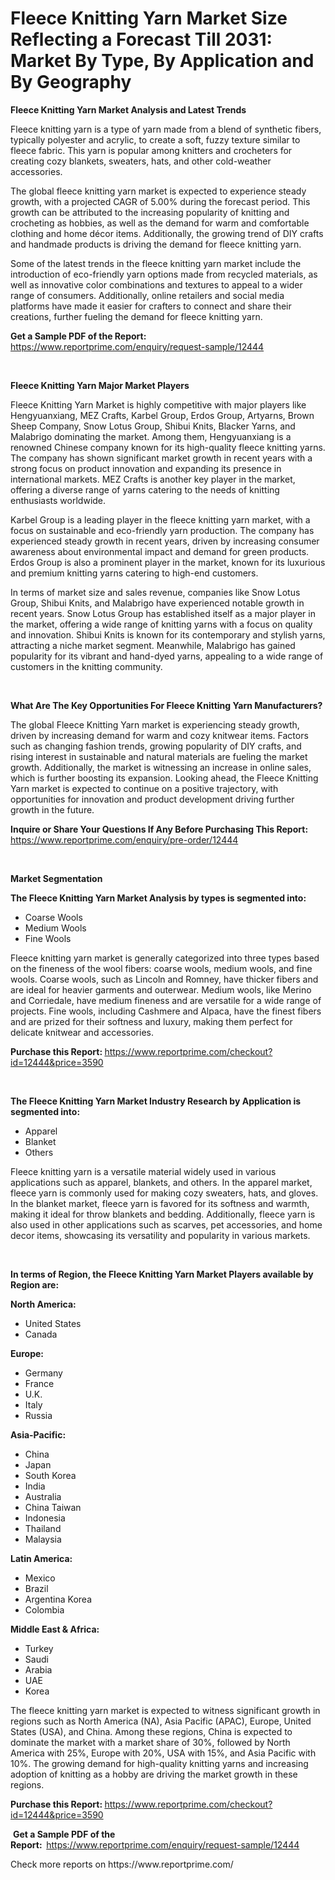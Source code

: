 <p><h1>Fleece Knitting Yarn Market Size Reflecting a Forecast Till 2031: Market By Type, By Application and By Geography</h1></p><p><strong>Fleece Knitting Yarn Market Analysis and Latest Trends</strong></p>
<p><p>Fleece knitting yarn is a type of yarn made from a blend of synthetic fibers, typically polyester and acrylic, to create a soft, fuzzy texture similar to fleece fabric. This yarn is popular among knitters and crocheters for creating cozy blankets, sweaters, hats, and other cold-weather accessories.</p><p>The global fleece knitting yarn market is expected to experience steady growth, with a projected CAGR of 5.00% during the forecast period. This growth can be attributed to the increasing popularity of knitting and crocheting as hobbies, as well as the demand for warm and comfortable clothing and home décor items. Additionally, the growing trend of DIY crafts and handmade products is driving the demand for fleece knitting yarn.</p><p>Some of the latest trends in the fleece knitting yarn market include the introduction of eco-friendly yarn options made from recycled materials, as well as innovative color combinations and textures to appeal to a wider range of consumers. Additionally, online retailers and social media platforms have made it easier for crafters to connect and share their creations, further fueling the demand for fleece knitting yarn.</p></p>
<p><strong>Get a Sample PDF of the Report:&nbsp;</strong> <a href="https://www.reportprime.com/enquiry/request-sample/12444">https://www.reportprime.com/enquiry/request-sample/12444</a></p>
<p>&nbsp;</p>
<p><strong>Fleece Knitting Yarn Major Market Players</strong></p>
<p><p>Fleece Knitting Yarn Market is highly competitive with major players like Hengyuanxiang, MEZ Crafts, Karbel Group, Erdos Group, Artyarns, Brown Sheep Company, Snow Lotus Group, Shibui Knits, Blacker Yarns, and Malabrigo dominating the market. Among them, Hengyuanxiang is a renowned Chinese company known for its high-quality fleece knitting yarns. The company has shown significant market growth in recent years with a strong focus on product innovation and expanding its presence in international markets. MEZ Crafts is another key player in the market, offering a diverse range of yarns catering to the needs of knitting enthusiasts worldwide.</p><p> </p><p>Karbel Group is a leading player in the fleece knitting yarn market, with a focus on sustainable and eco-friendly yarn production. The company has experienced steady growth in recent years, driven by increasing consumer awareness about environmental impact and demand for green products. Erdos Group is also a prominent player in the market, known for its luxurious and premium knitting yarns catering to high-end customers.</p><p> </p><p>In terms of market size and sales revenue, companies like Snow Lotus Group, Shibui Knits, and Malabrigo have experienced notable growth in recent years. Snow Lotus Group has established itself as a major player in the market, offering a wide range of knitting yarns with a focus on quality and innovation. Shibui Knits is known for its contemporary and stylish yarns, attracting a niche market segment. Meanwhile, Malabrigo has gained popularity for its vibrant and hand-dyed yarns, appealing to a wide range of customers in the knitting community.</p></p>
<p>&nbsp;</p>
<p><strong>What Are The Key Opportunities For Fleece Knitting Yarn Manufacturers?</strong></p>
<p><p>The global Fleece Knitting Yarn market is experiencing steady growth, driven by increasing demand for warm and cozy knitwear items. Factors such as changing fashion trends, growing popularity of DIY crafts, and rising interest in sustainable and natural materials are fueling the market growth. Additionally, the market is witnessing an increase in online sales, which is further boosting its expansion. Looking ahead, the Fleece Knitting Yarn market is expected to continue on a positive trajectory, with opportunities for innovation and product development driving further growth in the future.</p></p>
<p><strong>Inquire or Share Your Questions If Any Before Purchasing This Report:</strong> <a href="https://www.reportprime.com/enquiry/pre-order/12444">https://www.reportprime.com/enquiry/pre-order/12444</a></p>
<p>&nbsp;</p>
<p><strong>Market Segmentation</strong></p>
<p><strong>The Fleece Knitting Yarn Market Analysis by types is segmented into:</strong></p>
<p><ul><li>Coarse Wools</li><li>Medium Wools</li><li>Fine Wools</li></ul></p>
<p><p>Fleece knitting yarn market is generally categorized into three types based on the fineness of the wool fibers: coarse wools, medium wools, and fine wools. Coarse wools, such as Lincoln and Romney, have thicker fibers and are ideal for heavier garments and outerwear. Medium wools, like Merino and Corriedale, have medium fineness and are versatile for a wide range of projects. Fine wools, including Cashmere and Alpaca, have the finest fibers and are prized for their softness and luxury, making them perfect for delicate knitwear and accessories.</p></p>
<p><strong>Purchase this Report:&nbsp;</strong><a href="https://www.reportprime.com/checkout?id=12444&price=3590">https://www.reportprime.com/checkout?id=12444&price=3590</a></p>
<p>&nbsp;</p>
<p><strong>The Fleece Knitting Yarn Market Industry Research by Application is segmented into:</strong></p>
<p><ul><li>Apparel</li><li>Blanket</li><li>Others</li></ul></p>
<p><p>Fleece knitting yarn is a versatile material widely used in various applications such as apparel, blankets, and others. In the apparel market, fleece yarn is commonly used for making cozy sweaters, hats, and gloves. In the blanket market, fleece yarn is favored for its softness and warmth, making it ideal for throw blankets and bedding. Additionally, fleece yarn is also used in other applications such as scarves, pet accessories, and home decor items, showcasing its versatility and popularity in various markets.</p></p>
<p>&nbsp;</p>
<p><strong>In terms of Region, the Fleece Knitting Yarn Market Players available by Region are:</strong></p>
<p>
    <p> <strong> North America: </strong>
        <ul>
            <li>United States</li>
            <li>Canada</li>
        </ul>
        </p> 
    <p> <strong> Europe: </strong>
        <ul>
            <li>Germany</li>
            <li>France</li>
            <li>U.K.</li>
            <li>Italy</li>
            <li>Russia</li>
        </ul>
        </p> 
    <p> <strong> Asia-Pacific: </strong>
        <ul>
            <li>China</li>
            <li>Japan</li>
            <li>South Korea</li>
            <li>India</li>
            <li>Australia</li>
            <li>China Taiwan</li>
            <li>Indonesia</li>
            <li>Thailand</li>
            <li>Malaysia</li>
        </ul>
        </p> 
    <p> <strong> Latin America: </strong>
        <ul>
            <li>Mexico</li>
            <li>Brazil</li>
            <li>Argentina Korea</li>
            <li>Colombia</li>
        </ul>
        </p> 
    <p> <strong> Middle East & Africa: </strong>
        <ul>
            <li>Turkey</li>
            <li>Saudi</li>
            <li>Arabia</li>
            <li>UAE</li>
            <li>Korea</li>
        </ul>
    </p>
    </p>
<p><p>The fleece knitting yarn market is expected to witness significant growth in regions such as North America (NA), Asia Pacific (APAC), Europe, United States (USA), and China. Among these regions, China is expected to dominate the market with a market share of 30%, followed by North America with 25%, Europe with 20%, USA with 15%, and Asia Pacific with 10%. The growing demand for high-quality knitting yarns and increasing adoption of knitting as a hobby are driving the market growth in these regions.</p></p>
<p><strong>Purchase this Report: </strong><a href="https://www.reportprime.com/checkout?id=12444&price=3590">https://www.reportprime.com/checkout?id=12444&price=3590</a></p>
<p>&nbsp;<strong>Get a Sample PDF of the Report:&nbsp;&nbsp;</strong><a href="https://www.reportprime.com/enquiry/request-sample/12444">https://www.reportprime.com/enquiry/request-sample/12444</a></p>
<p><strong></strong></p>
<p>Check more reports on https://www.reportprime.com/</p>